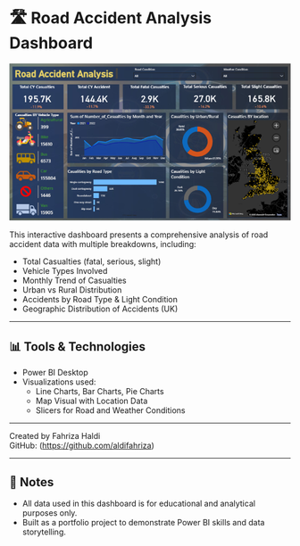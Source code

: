 # 🛣️ Road Accident Analysis Dashboard

![Dashboard Screenshot](./Dashboard-Preview.png)


This interactive dashboard presents a comprehensive analysis of road accident data with multiple breakdowns, including:

- Total Casualties (fatal, serious, slight)
- Vehicle Types Involved
- Monthly Trend of Casualties
- Urban vs Rural Distribution
- Accidents by Road Type & Light Condition
- Geographic Distribution of Accidents (UK)

---

## 📊 Tools & Technologies

- Power BI Desktop
- Visualizations used:
  - Line Charts, Bar Charts, Pie Charts
  - Map Visual with Location Data
  - Slicers for Road and Weather Conditions

---

Created by Fahriza Haldi  
GitHub: (https://github.com/aldifahriza)

---

## 📌 Notes

- All data used in this dashboard is for educational and analytical purposes only.
- Built as a portfolio project to demonstrate Power BI skills and data storytelling.


